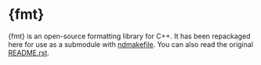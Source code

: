 # {fmt} #

{fmt} is an open-source formatting library for C++. It has been repackaged here
for use as a submodule with [ndmakefile](https://github.com/nd-nuclear-theory/ndmakefile). 
You can also read the original [README.rst](other/README.rst).
